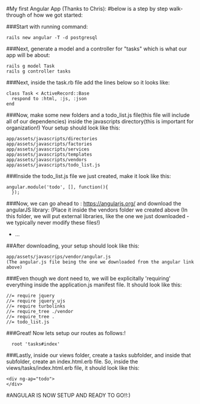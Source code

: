 #My first Angular App (Thanks to Chris):
#below is a step by step walk-through of how we got started:


###Start with running command:
```shell
rails new angular -T -d postgresql
```

###Next, generate a model and a controller for "tasks" which is what our app will be about:

```shell
rails g model Task
rails g controller tasks
```

###Next, inside the task.rb file add the lines below so it looks like:
```shell
class Task < ActiveRecord::Base
  respond to :html, :js, :json
end
```

###Now, make some new folders and a todo_list.js file(this file will include all of our dependencies) inside the javascripts directory(this is important for organization!) Your setup should look like this:

 ```shell
app/assets/javascripts/directories
app/assets/javascripts/factories
app/assets/javascripts/services
app/assets/javascripts/templates
app/assets/javascripts/vendors
app/assets/javascripts/todo_list.js
```

###Inside the todo_list.js file we just created, make it look like this:

```shell
angular.module('todo', [], function(){
  });
```
###Now, we can go ahead to : https://angularjs.org/ and download the angularJS library:
(Place it inside the vendors folder we created above (In this folder, we will put external libraries, like the one we just downloaded - we typically never modify these files!)

* ...

##After downloading, your setup should look like this:

```shell
app/assets/javascrips/vendor/angular.js
(The angular.js file being the one we downloaded from the angular link above)
```

###Even though we dont need to, we will be explicitally 'requiring' everything inside the application.js manifest file. It should look like this:

```shell
//= require jquery
//= require jquery_ujs
//= require turbolinks
//= require_tree ./vendor
//= require_tree .
//= todo_list.js
```



###Great! Now lets setup our routes as follows:!

```shell
  root 'tasks#index'
```

###Lastly, inside our views folder, create a tasks subfolder, and inside that subfolder, create an index.html.erb file. So, inside the views/tasks/index.html.erb file, it should look like this:
```shell
<div ng-ap="todo">
</div>
```

#ANGULAR IS NOW SETUP AND READY TO GO!!:)

